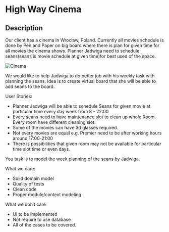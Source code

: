 # High Way Cinema

## Description 

Our client has a cinema in Wrocław, Poland. Currently all movies schedule is done by Pen and Paper on big board where there is plan for given time for all movies the cinema shows. Planner Jadwiga need to schedule seans(seans is movie schedule at given time)for best used of the space.

![Cinema](https://user-images.githubusercontent.com/34231627/150538028-29b1e7b6-f040-48ea-9759-0d7ae0787d44.png)

We would like to help Jadwiga to do better job with his weekly task with planning the seans. Idea is to create virtual board that she will be able to add seans to the board.

User Stories:
- Planner Jadwiga will be able to schedule Seans for given movie at particular time every day week from 8 - 22:00
- Every seans need to have maintenance slot to clean up whole Room. Every room have different cleaning slot.
- Some of the movies can have 3d glasses required.
- Not every movies are equal e.g. Premier need to be after working hours around 17:00-21:00
- There is possibilities that given room may not be available for particular time slot time or even days.


You task is to model the week planning of the seans by Jadwiga.

What we care:
- Solid domain model
- Quality of tests
- Clean code
- Proper module/context modeling

What we don’t care
- UI to be implemented
- Not require to use database
- All of the cases to be covered.



